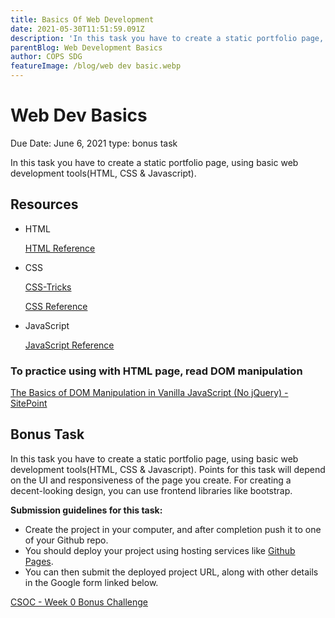 ```yaml
---
title: Basics Of Web Development
date: 2021-05-30T11:51:59.091Z
description: 'In this task you have to create a static portfolio page, using basic web development tools(HTML, CSS & Javascript).'
parentBlog: Web Development Basics
author: COPS SDG
featureImage: /blog/web dev basic.webp
---
```


# Web Dev Basics

Due Date: June 6, 2021
type: bonus task

In this task you have to create a static portfolio page, using basic web development tools(HTML, CSS & Javascript).

## Resources

- HTML

  [HTML Reference](https://htmlreference.io/)

- CSS

  [CSS-Tricks](https://css-tricks.com/)

  [CSS Reference](https://cssreference.io/)

- JavaScript

  [JavaScript Reference](https://www.w3schools.com/jsref/jsref_reference.asp)

### To practice using with HTML page, read DOM manipulation

[The Basics of DOM Manipulation in Vanilla JavaScript (No jQuery) - SitePoint](https://www.sitepoint.com/dom-manipulation-vanilla-javascript-no-jquery/)

## Bonus Task

In this task you have to create a static portfolio page, using basic web development tools(HTML, CSS & Javascript). Points for this task will depend on the UI and responsiveness of the page you create. For creating a decent-looking design, you can use frontend libraries like bootstrap.

**Submission guidelines for this task:**

- Create the project in your computer, and after completion push it to one of your Github repo.
- You should deploy your project using hosting services like [Github Pages](https://guides.github.com/features/pages/).
- You can then submit the deployed project URL, along with other details in the Google form linked below.

[CSOC - Week 0 Bonus Challenge](https://docs.google.com/forms/d/e/1FAIpQLSf0dDl6BZGTkUIHkiSjcv8frvMBZzhuJNV1VsDz57g43juINA/viewform)
